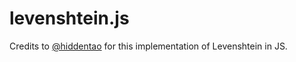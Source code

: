 # levenshtein.js

Credits to [@hiddentao](https://github.com/hiddentao/fast-levenshtein) for this
implementation of Levenshtein in JS.
